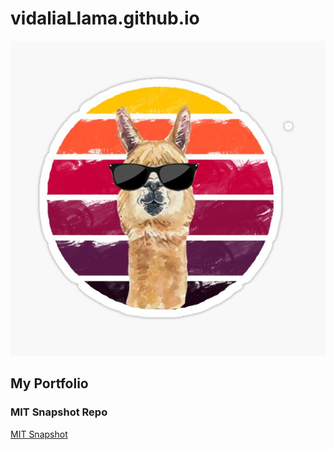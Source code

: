 # vidaliaLlama.github.io
<img src="vidaliaLlama.jpg"/>

## My Portfolio
### MIT Snapshot Repo
<a href="https://github.com/vidaliaLlama/PCDE-Activity-9.1"> MIT Snapshot </a>
